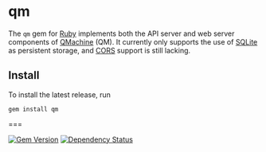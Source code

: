 # qm

The `qm` gem for [Ruby](http://www.ruby-lang.org/) implements both the API
server and web server components of [QMachine](https://www.qmachine.org) (QM).
It currently only supports the use of [SQLite](https://www.sqlite.org/) as
persistent storage, and [CORS](http://www.w3.org/TR/cors/) support is still
lacking.

Install
-------

To install the latest release, run

    gem install qm

===

[![Gem Version](https://badge.fury.io/rb/qm.png)](http://badge.fury.io/rb/qm) [![Dependency Status](https://gemnasium.com/qmachine/qm-ruby.png)](https://gemnasium.com/qmachine/qm-ruby)

<!-- vim:set syntax=markdown: -->
